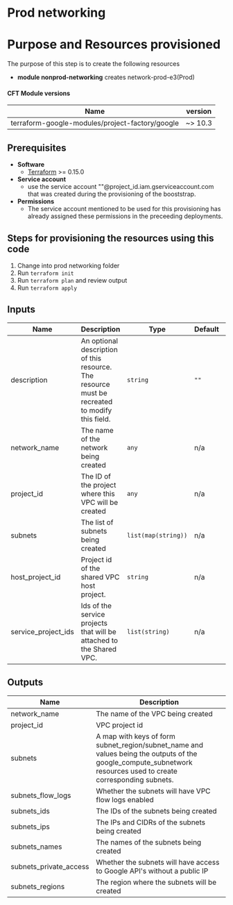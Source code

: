 # Prod networking


# Purpose and Resources provisioned

The purpose of this step is to create the following resources

- **module nonprod-networking** creates network-prod-e3(Prod)


#### CFT Module versions

| Name | version | 
|------|:-------------:|
| terraform-google-modules/project-factory/google | ~> 10.3 | 

## Prerequisites
- **Software**
   - [Terraform](https://www.terraform.io/downloads.html) >= 0.15.0
- **Service account**
	- use the service account "<service account name>"@project_id.iam.gserviceaccount.com that was created during the provisioning of the booststrap.
- **Permissions**
	- The service account mentioned to be used for this provisioning has already assigned these permissions in the preceeding deployments. 
		
## Steps for provisioning the resources using this code

1. Change into prod networking folder
2. Run `terraform init`
3. Run `terraform plan` and review output
4. Run `terraform apply`


<!-- BEGINNING OF PRE-COMMIT-TERRAFORM DOCS HOOK -->

## Inputs

| Name | Description | Type | Default | Required |
|------|-------------|------|---------|:--------:|
| description | An optional description of this resource. The resource must be recreated to modify this field. | `string` | `""` | no |
| network\_name | The name of the network being created | `any` | n/a | yes |
| project\_id | The ID of the project where this VPC will be created | `any` | n/a | yes |
| subnets | The list of subnets being created | `list(map(string))` | n/a | yes |
| host\_project\_id | Project id of the shared VPC host project. | `string` | n/a | yes |
| service\_project\_ids | Ids of the service projects that will be attached to the Shared VPC. | `list(string)` | n/a | yes |
               

<!-- END OF PRE-COMMIT-TERRAFORM DOCS HOOK -->



<!-- BEGINNING OF PRE-COMMIT-TERRAFORM DOCS HOOK -->


## Outputs


| Name | Description |
|------|-------------|
| network\_name | The name of the VPC being created |
| project\_id | VPC project id |
| subnets | A map with keys of form subnet\_region/subnet\_name and values being the outputs of the google\_compute\_subnetwork resources used to create corresponding subnets. |
| subnets\_flow\_logs | Whether the subnets will have VPC flow logs enabled |
| subnets\_ids | The IDs of the subnets being created |
| subnets\_ips | The IPs and CIDRs of the subnets being created |
| subnets\_names | The names of the subnets being created |
| subnets\_private\_access | Whether the subnets will have access to Google API's without a public IP |
| subnets\_regions | The region where the subnets will be created |


<!-- END OF PRE-COMMIT-TERRAFORM DOCS HOOK -->
